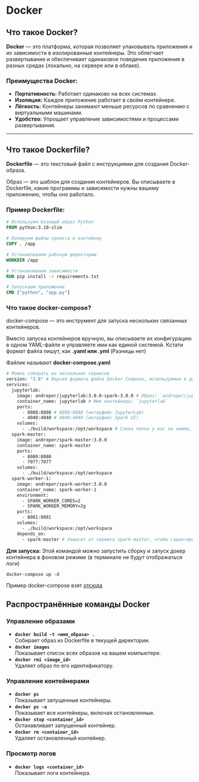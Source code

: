 # Docker

## Что такое Docker?

**Docker** — это платформа, которая позволяет упаковывать приложения и их зависимости в изолированные контейнеры. Это облегчает развертывание и обеспечивает одинаковое поведение приложения в разных средах (локально, на сервере или в облаке).

### Преимущества Docker:
- **Портативность:** Работает одинаково на всех системах.
- **Изоляция:** Каждое приложение работает в своём контейнере.
- **Лёгкость:** Контейнеры занимают меньше ресурсов по сравнению с виртуальными машинами.
- **Удобство:** Упрощает управление зависимостями и процессами развертывания.

---

## Что такое Dockerfile?

**Dockerfile** — это текстовый файл с инструкциями для создания Docker-образа. 

Образ — это шаблон для создания контейнеров. Вы описываете в Dockerfile, какие программы и зависимости нужны вашему приложению, чтобы оно работало.

### Пример Dockerfile:
```Dockerfile
# Используем базовый образ Python
FROM python:3.10-slim

# Копируем файлы проекта в контейнер
COPY . /app

# Устанавливаем рабочую директорию
WORKDIR /app

# Устанавливаем зависимости
RUN pip install -r requirements.txt

# Запускаем приложение
CMD ["python", "app.py"]
```


### Что такое docker-compose?

docker-compose — это инструмент для запуска нескольких связанных контейнеров.

Вместо запуска контейнеров вручную, вы описываете их конфигурацию в одном YAML-файле и управляете ими как единой системой. Кстати формат файла пишут, как **.yaml или .yml** (Разницы нет)

Файлик называют **docker-compose.yaml**

```Dockerfile
# Можно собирать из нескольких сервисов
version: "3.6" # Версия формата файла Docker Compose, используемая в данном случае, — `3.6`.
services:
  jupyterlab:
    image: andreper/jupyterlab:3.0.0-spark-3.0.0 # Образ: `andreper/jupyterlab:3.0.0-spark-3.0.0`
    container_name: jupyterlab # Имя контейнера: `jupyterlab`
    ports:
      - 8888:8888 # 8888:8888 (интерфейс JupyterLab)
      - 4040:4040 # 4040:4040 (интерфейс Spark UI)
    volumes:
      - ./build/workspace:/opt/workspace # Слева папка у вас на компе, а справа папка внутри контейнера. Все, что положишь в папку workspace, будет автоматически и внутри контейнера!
  spark-master:
    image: andreper/spark-master:3.0.0
    container_name: spark-master
    ports:
      - 8080:8080
      - 7077:7077
    volumes:
      - ./build/workspace:/opt/workspace
  spark-worker-1:
    image: andreper/spark-worker:3.0.0
    container_name: spark-worker-1
    environment:
      - SPARK_WORKER_CORES=2
      - SPARK_WORKER_MEMORY=2g
    ports:
      - 8081:8081
    volumes:
      - ./build/workspace:/opt/workspace
    depends_on:
      - spark-master # Зависит от сервиса spark-master, чтобы гарантировать его запуск после мастера.

```

**Для запуска:**
Этой командой можно запустить сборку и запуск докер контейнера в фоновом режиме (в терминале не будут отображаться логи)
```Dockerfile
docker-compose up -d
```

Пример docker-compose взят [отсюда](https://github.com/halltape/HalltapeSparkCluster)


## Распространённые команды Docker

### Управление образами
- **`docker build -t <имя_образа> .`**  
  Собирает образ из Dockerfile в текущей директории.
- **`docker images`**  
  Показывает список всех образов на вашем компьютере.
- **`docker rmi <image_id>`**  
  Удаляет образ по его идентификатору.

### Управление контейнерами
- **`docker ps`**  
  Показывает запущенные контейнеры.
- **`docker ps -a`**  
  Показывает все контейнеры, включая остановленные.
- **`docker stop <container_id>`**  
  Останавливает запущенный контейнер.
- **`docker rm <container_id>`**  
  Удаляет остановленный контейнер.

### Просмотр логов
- **`docker logs <container_id>`**  
  Показывает логи контейнера.